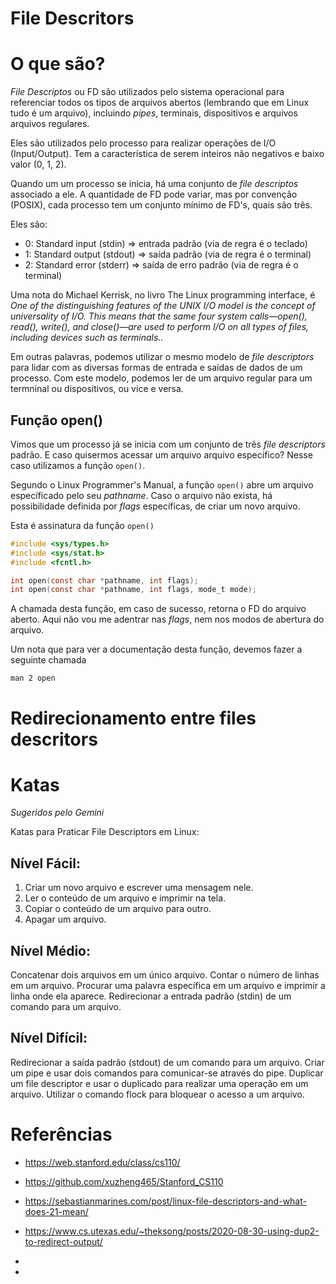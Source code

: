 # File Descritors 

# O que são?

*File Descriptos* ou FD são utilizados pelo sistema operacional para referenciar todos os tipos de arquivos abertos (lembrando que em Linux tudo é um arquivo), incluindo *pipes*, terminais, dispositivos e arquivos arquivos regulares. 

Eles são utilizados pelo processo para realizar operações de I/O (Input/Output). Tem a característica de serem inteiros não negativos e baixo valor (0, 1, 2). 

Quando um um processo se inicia, há uma conjunto de *file descriptos* associado a ele. A quantidade de FD pode variar, mas por convenção (POSIX), cada processo tem um conjunto mínimo de FD's, quais são três. 

Eles são: 

- 0: Standard input (stdin) => entrada padrão (via de regra é o teclado)
- 1: Standard output (stdout) => saída padrão (via de regra é o terminal)
- 2: Standard error (stderr) => saída de erro padrão (via de regra é o terminal)


Uma nota do Michael Kerrisk, no livro The Linux programming interface, é *One of the distinguishing features of the UNIX I/O model is the concept of universality of I/O. This means that the same four system calls—open(), read(), write(), and close()—are used to perform I/O on all types of files, including devices such as
terminals.*.

Em outras palavras, podemos utilizar o mesmo modelo de *file descriptors* para lidar com as diversas formas de entrada e saídas de dados de um processo. Com este modelo, podemos ler de um arquivo regular para um termninal ou dispositivos, ou vice e versa. 

## Função open()

Vimos que um processo já se inicia com um conjunto de três *file descriptors* padrão. E caso quisermos acessar um arquivo arquivo específico? Nesse caso utilizamos a função `open()`. 

Segundo o Linux Programmer's Manual, a função `open()` abre um arquivo específicado pelo seu *pathname*. Caso o arquivo não exista, há possibilidade definida por *flags* específicas, de criar um novo arquivo.

Esta é assinatura da função `open()`

```c
#include <sys/types.h>
#include <sys/stat.h>
#include <fcntl.h>

int open(const char *pathname, int flags);
int open(const char *pathname, int flags, mode_t mode);
```

A chamada desta função, em caso de sucesso, retorna o FD do arquivo aberto. Aqui não vou me adentrar nas *flags*, nem nos modos de abertura do arquivo. 

Um nota que para ver a documentação desta função, devemos fazer a seguinte chamada 
```shel 
man 2 open 
```


# Redirecionamento entre files descritors 


# Katas

*Sugeridos pelo Gemini*

Katas para Praticar File Descriptors em Linux:

## Nível Fácil:
1. Criar um novo arquivo e escrever uma mensagem nele.
2. Ler o conteúdo de um arquivo e imprimir na tela.
3. Copiar o conteúdo de um arquivo para outro.
4. Apagar um arquivo.

## Nível Médio:
Concatenar dois arquivos em um único arquivo.
Contar o número de linhas em um arquivo.
Procurar uma palavra específica em um arquivo e imprimir a linha onde ela aparece.
Redirecionar a entrada padrão (stdin) de um comando para um arquivo.

## Nível Difícil:
Redirecionar a saída padrão (stdout) de um comando para um arquivo.
Criar um pipe e usar dois comandos para comunicar-se através do pipe.
Duplicar um file descriptor e usar o duplicado para realizar uma operação em um arquivo.
Utilizar o comando flock para bloquear o acesso a um arquivo.


# Referências 

- https://web.stanford.edu/class/cs110/
- https://github.com/xuzheng465/Stanford_CS110

- https://sebastianmarines.com/post/linux-file-descriptors-and-what-does-21-mean/
- https://www.cs.utexas.edu/~theksong/posts/2020-08-30-using-dup2-to-redirect-output/
- 
- 